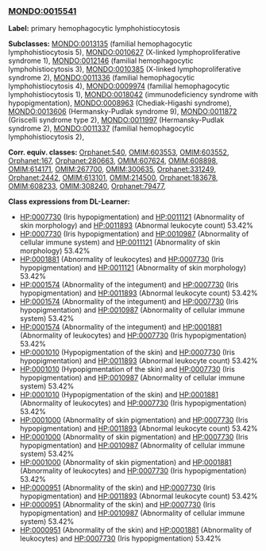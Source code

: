 
### [MONDO:0015541](http://purl.obolibrary.org/obo/MONDO_0015541)
**Label:** primary hemophagocytic lymphohistiocytosis

**Subclasses:** [MONDO:0013135](http://purl.obolibrary.org/obo/MONDO_0013135) (familial hemophagocytic lymphohistiocytosis 5), [MONDO:0010627](http://purl.obolibrary.org/obo/MONDO_0010627) (X-linked lymphoproliferative syndrome 1), [MONDO:0012146](http://purl.obolibrary.org/obo/MONDO_0012146) (familial hemophagocytic lymphohistiocytosis 3), [MONDO:0010385](http://purl.obolibrary.org/obo/MONDO_0010385) (X-linked lymphoproliferative syndrome 2), [MONDO:0011336](http://purl.obolibrary.org/obo/MONDO_0011336) (familial hemophagocytic lymphohistiocytosis 4), [MONDO:0009974](http://purl.obolibrary.org/obo/MONDO_0009974) (familial hemophagocytic lymphohistiocytosis 1), [MONDO:0018042](http://purl.obolibrary.org/obo/MONDO_0018042) (immunodeficiency syndrome with hypopigmentation), [MONDO:0008963](http://purl.obolibrary.org/obo/MONDO_0008963) (Chediak-Higashi syndrome), [MONDO:0013606](http://purl.obolibrary.org/obo/MONDO_0013606) (Hermansky-Pudlak syndrome 9), [MONDO:0011872](http://purl.obolibrary.org/obo/MONDO_0011872) (Griscelli syndrome type 2), [MONDO:0011997](http://purl.obolibrary.org/obo/MONDO_0011997) (Hermansky-Pudlak syndrome 2), [MONDO:0011337](http://purl.obolibrary.org/obo/MONDO_0011337) (familial hemophagocytic lymphohistiocytosis 2), 

**Corr. equiv. classes:** [Orphanet:540](http://www.orpha.net/ORDO/Orphanet_540), [OMIM:603553](http://purl.obolibrary.org/obo/OMIM_603553), [OMIM:603552](http://purl.obolibrary.org/obo/OMIM_603552), [Orphanet:167](http://www.orpha.net/ORDO/Orphanet_167), [Orphanet:280663](http://www.orpha.net/ORDO/Orphanet_280663), [OMIM:607624](http://purl.obolibrary.org/obo/OMIM_607624), [OMIM:608898](http://purl.obolibrary.org/obo/OMIM_608898), [OMIM:614171](http://purl.obolibrary.org/obo/OMIM_614171), [OMIM:267700](http://purl.obolibrary.org/obo/OMIM_267700), [OMIM:300635](http://purl.obolibrary.org/obo/OMIM_300635), [Orphanet:331249](http://www.orpha.net/ORDO/Orphanet_331249), [Orphanet:2442](http://www.orpha.net/ORDO/Orphanet_2442), [OMIM:613101](http://purl.obolibrary.org/obo/OMIM_613101), [OMIM:214500](http://purl.obolibrary.org/obo/OMIM_214500), [Orphanet:183678](http://www.orpha.net/ORDO/Orphanet_183678), [OMIM:608233](http://purl.obolibrary.org/obo/OMIM_608233), [OMIM:308240](http://purl.obolibrary.org/obo/OMIM_308240), [Orphanet:79477](http://www.orpha.net/ORDO/Orphanet_79477), 

**Class expressions from DL-Learner:**

- [HP:0007730](http://purl.obolibrary.org/obo/HP_0007730) (Iris hypopigmentation) and [HP:0011121](http://purl.obolibrary.org/obo/HP_0011121) (Abnormality of skin morphology) and [HP:0011893](http://purl.obolibrary.org/obo/HP_0011893) (Abnormal leukocyte count) 53.42%
- [HP:0007730](http://purl.obolibrary.org/obo/HP_0007730) (Iris hypopigmentation) and [HP:0010987](http://purl.obolibrary.org/obo/HP_0010987) (Abnormality of cellular immune system) and [HP:0011121](http://purl.obolibrary.org/obo/HP_0011121) (Abnormality of skin morphology) 53.42%
- [HP:0001881](http://purl.obolibrary.org/obo/HP_0001881) (Abnormality of leukocytes) and [HP:0007730](http://purl.obolibrary.org/obo/HP_0007730) (Iris hypopigmentation) and [HP:0011121](http://purl.obolibrary.org/obo/HP_0011121) (Abnormality of skin morphology) 53.42%
- [HP:0001574](http://purl.obolibrary.org/obo/HP_0001574) (Abnormality of the integument) and [HP:0007730](http://purl.obolibrary.org/obo/HP_0007730) (Iris hypopigmentation) and [HP:0011893](http://purl.obolibrary.org/obo/HP_0011893) (Abnormal leukocyte count) 53.42%
- [HP:0001574](http://purl.obolibrary.org/obo/HP_0001574) (Abnormality of the integument) and [HP:0007730](http://purl.obolibrary.org/obo/HP_0007730) (Iris hypopigmentation) and [HP:0010987](http://purl.obolibrary.org/obo/HP_0010987) (Abnormality of cellular immune system) 53.42%
- [HP:0001574](http://purl.obolibrary.org/obo/HP_0001574) (Abnormality of the integument) and [HP:0001881](http://purl.obolibrary.org/obo/HP_0001881) (Abnormality of leukocytes) and [HP:0007730](http://purl.obolibrary.org/obo/HP_0007730) (Iris hypopigmentation) 53.42%
- [HP:0001010](http://purl.obolibrary.org/obo/HP_0001010) (Hypopigmentation of the skin) and [HP:0007730](http://purl.obolibrary.org/obo/HP_0007730) (Iris hypopigmentation) and [HP:0011893](http://purl.obolibrary.org/obo/HP_0011893) (Abnormal leukocyte count) 53.42%
- [HP:0001010](http://purl.obolibrary.org/obo/HP_0001010) (Hypopigmentation of the skin) and [HP:0007730](http://purl.obolibrary.org/obo/HP_0007730) (Iris hypopigmentation) and [HP:0010987](http://purl.obolibrary.org/obo/HP_0010987) (Abnormality of cellular immune system) 53.42%
- [HP:0001010](http://purl.obolibrary.org/obo/HP_0001010) (Hypopigmentation of the skin) and [HP:0001881](http://purl.obolibrary.org/obo/HP_0001881) (Abnormality of leukocytes) and [HP:0007730](http://purl.obolibrary.org/obo/HP_0007730) (Iris hypopigmentation) 53.42%
- [HP:0001000](http://purl.obolibrary.org/obo/HP_0001000) (Abnormality of skin pigmentation) and [HP:0007730](http://purl.obolibrary.org/obo/HP_0007730) (Iris hypopigmentation) and [HP:0011893](http://purl.obolibrary.org/obo/HP_0011893) (Abnormal leukocyte count) 53.42%
- [HP:0001000](http://purl.obolibrary.org/obo/HP_0001000) (Abnormality of skin pigmentation) and [HP:0007730](http://purl.obolibrary.org/obo/HP_0007730) (Iris hypopigmentation) and [HP:0010987](http://purl.obolibrary.org/obo/HP_0010987) (Abnormality of cellular immune system) 53.42%
- [HP:0001000](http://purl.obolibrary.org/obo/HP_0001000) (Abnormality of skin pigmentation) and [HP:0001881](http://purl.obolibrary.org/obo/HP_0001881) (Abnormality of leukocytes) and [HP:0007730](http://purl.obolibrary.org/obo/HP_0007730) (Iris hypopigmentation) 53.42%
- [HP:0000951](http://purl.obolibrary.org/obo/HP_0000951) (Abnormality of the skin) and [HP:0007730](http://purl.obolibrary.org/obo/HP_0007730) (Iris hypopigmentation) and [HP:0011893](http://purl.obolibrary.org/obo/HP_0011893) (Abnormal leukocyte count) 53.42%
- [HP:0000951](http://purl.obolibrary.org/obo/HP_0000951) (Abnormality of the skin) and [HP:0007730](http://purl.obolibrary.org/obo/HP_0007730) (Iris hypopigmentation) and [HP:0010987](http://purl.obolibrary.org/obo/HP_0010987) (Abnormality of cellular immune system) 53.42%
- [HP:0000951](http://purl.obolibrary.org/obo/HP_0000951) (Abnormality of the skin) and [HP:0001881](http://purl.obolibrary.org/obo/HP_0001881) (Abnormality of leukocytes) and [HP:0007730](http://purl.obolibrary.org/obo/HP_0007730) (Iris hypopigmentation) 53.42%


